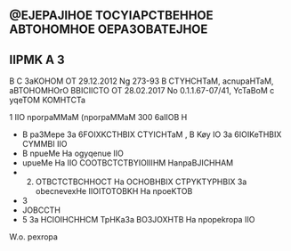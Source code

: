 <!-- image -->

## @EJEPAJIHOE TOCYIAPCTBEHHOE ABTOHOMHOE OEPA3OBATEJHOE

<!-- image -->

## IIPMK A 3

<!-- image -->

B C 3aKOHOM OT 29.12.2012 Ng 273-93 B CTYHCHTaM, acnupaHTaM, aBTOHOMHOrO BBICIICTO OT 28.02.2017 No 0.1.1.67-07/41, YcTaBoM c yqeTOM KOMHTCTa

1 IIO nporpaMMaM (nporpaMMaM 300 6aIIOB H

- B pa3Mepe 3a 6FOIXKCTHBIX CTYICHTaM , B Køy IO 3a 6IOIKeTHBIX CYMMBI IIO
- B npueMe Ha ogyqenue IIO
- upueMe Ha IIO COOTBCTCTBYIOIIIHM HanpaBJICHHAM
- 2. OTBCTCTBCHHOCT Ha OCHOBHBIX CTPYKTYPHBIX 3a obecnevexHe IIOITOTOBKH Ha npoeKTOB
- 3
- JOBCCTH
- 5 3a HCIOIHCHHCM TpHKa3a BO3JOXHTB Ha   npopekropa IIO

W.o. pexropa

<!-- image -->